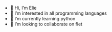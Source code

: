- 👋 Hi, I’m Elie
- 👀 I’m interested in all programming languages
- 🌱 I’m currently learning python
- 💞️ I’m looking to collaborate on flet


<!---
darkproot/darkproot is a ✨ special ✨ repository because its `README.md` (this file) appears on your GitHub profile.
You can click the Preview link to take a look at your changes.
--->
